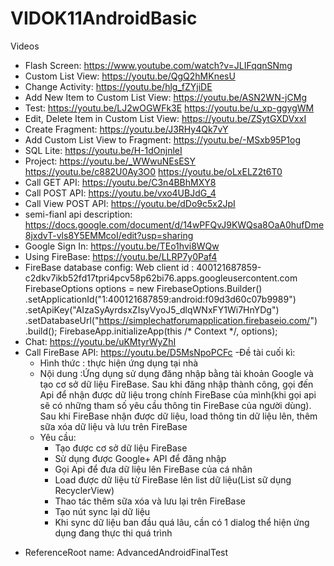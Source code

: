 # VIDOK11AndroidBasic
Videos
- Flash Screen: https://www.youtube.com/watch?v=JLIFqqnSNmg
- Custom List View: https://youtu.be/QgQ2hMKnesU
- Change Activity: https://youtu.be/hlg_fZYjiDE
- Add New Item to Custom List View: https://youtu.be/ASN2WN-jCMg
- Test: https://youtu.be/LJ2wOGWFk3E https://youtu.be/u_xp-ggygWM
- Edit, Delete Item in Custom List View: https://youtu.be/ZSytGXDVxxI
- Create Fragment: https://youtu.be/J3RHy4Qk7vY
- Add Custom List View to Fragment: https://youtu.be/-MSxb95P1og
- SQL Lite: https://youtu.be/H-1dOnjnleI
- Project: https://youtu.be/_WWwuNEsESY https://youtu.be/c882U0Ay3O0 https://youtu.be/oLxELZ2t6T0
- Call GET API: https://youtu.be/C3n4BBhMXY8
- Call POST API: https://youtu.be/vxo4UBJdG_4
- Call View POST API: https://youtu.be/dDo9c5x2JpI
- semi-fianl api description: https://docs.google.com/document/d/14wPFQvJ9KWQsa8OaA0hufDme8jxdvT-vls8Y5EMMcoI/edit?usp=sharing
- Google Sign In: https://youtu.be/TEo1hvi8WQw
- Using FireBase: https://youtu.be/LLRP7y0Paf4
- FireBase database config:
  Web client id : 400121687859-c2dkv7ikb52fd17tpri4pcv58p62bi76.apps.googleusercontent.com
 FirebaseOptions options = new FirebaseOptions.Builder()
                .setApplicationId("1:400121687859:android:f09d3d60c07b9989")
                .setApiKey("AIzaSyAyrdsxZIsyVyoJ5_dlqWNxFY1Wi7HnYDg")
                .setDatabaseUrl("https://simplechatforumapplication.firebaseio.com/")
                .build();
        FirebaseApp.initializeApp(this /* Context */, options);
- Chat: https://youtu.be/uKMtyrWyZhI
- Call FireBase API: https://youtu.be/D5MsNpoPCFc
-Đề tài cuối kì:
  - Hình thức : thực hiện ứng dụng tại nhà
  - Nội dung :Ứng dụng sử dụng đăng nhập bằng tài khoản Google và tạo cơ sở dữ liệu FireBase. Sau khi đăng nhập thành công, gọi đến Api để nhận được dữ liệu trong chính FireBase của mình(khi gọi api sẽ có những tham số yêu cầu thông tin FireBase của người dùng). Sau khi FireBase nhận được dữ liệu, load thông tin dữ liệu lên, thêm sữa xóa dữ liệu và lưu trên FireBase
  - Yêu cầu:
    + Tạo được cơ sở dữ liệu FireBase
    + Sử dụng được Google+ API để đăng nhập
    + Gọi Api để đưa dữ liệu lên FireBase của cá nhân
    + Load được dữ liệu từ FireBase lên list dữ liệu(List sữ dụng RecyclerView)
    + Thao tác thêm sữa xóa và lưu lại trên FireBase
    + Tạo nút sync lại dữ liệu
    + Khi sync dữ liệu ban đầu quá lâu, cần có 1 dialog thể hiện ứng dụng đang thực thi quá trình
* ReferenceRoot name: AdvancedAndroidFinalTest
